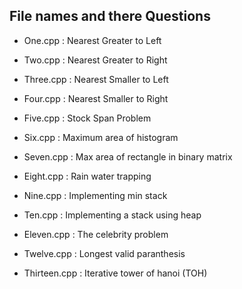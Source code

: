 ## File names and there Questions
 - One.cpp : Nearest Greater to Left

 - Two.cpp : Nearest Greater to Right
 - Three.cpp : Nearest Smaller to Left
 - Four.cpp : Nearest Smaller to Right

 - Five.cpp : Stock Span Problem
 - Six.cpp : Maximum area of histogram

 - Seven.cpp : Max area of rectangle in binary matrix

 - Eight.cpp : Rain water trapping
 - Nine.cpp : Implementing min stack
 - Ten.cpp : Implementing a stack using heap
 - Eleven.cpp : The celebrity problem
 - Twelve.cpp : Longest valid paranthesis
 - Thirteen.cpp : Iterative tower of hanoi (TOH)